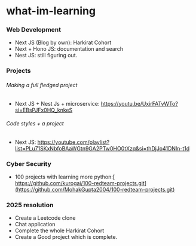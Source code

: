 # what-im-learning

### Web Development

- Next JS (Blog by own): Harkirat Cohort
- Next + Hono JS: documentation and search
- Nest JS: still figuring out.

### Projects
###### Making a full fledged project
- Next JS + Nest Js + microservice: https://youtu.be/UxirFATvWTo?si=EBsPJFx0HQ_knkeS
###### Code styles + a project
- Next JS: https://youtube.com/playlist?list=PLu71SKxNbfoBAaWGtn9GA2PTw0HO0tXzq&si=thDjJo41DNln-t1d

### Cyber Security
- 100 projects with learning more python:[ https://github.com/kurogai/100-redteam-projects.git](https://github.com/MohakGupta2004/100-redteam-projects.git)

### 2025 resolution 
- Create a Leetcode clone
- Chat application
- Complete the whole Harkirat Cohort
- Create a Good project which is complete.
